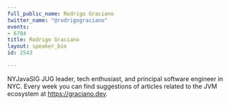 ```yaml
---
full_public_name: Rodrigo Graciano
twitter_name: "@rodrigograciano"
events:
- 6784
title: Rodrigo Graciano
layout: speaker_bio
id: 2543

---
```

NYJavaSIG JUG leader, tech enthusiast, and principal software engineer in NYC. Every week you can find suggestions of articles related to the JVM ecosystem at https://graciano.dev.